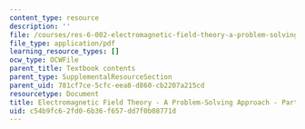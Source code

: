 ```yaml
---
content_type: resource
description: ''
file: /courses/res-6-002-electromagnetic-field-theory-a-problem-solving-approach-spring-2008/c54b9fc62fd06b36f657dd7f0b08771d_MITRES_6_002S08_Part1.pdf
file_type: application/pdf
learning_resource_types: []
ocw_type: OCWFile
parent_title: Textbook contents
parent_type: SupplementalResourceSection
parent_uid: 781cf7ce-5cfc-eea8-d860-cb2207a215cd
resourcetype: Document
title: Electromagnetic Field Theory - A Problem-Solving Approach - Part 1
uid: c54b9fc6-2fd0-6b36-f657-dd7f0b08771d
---
```


